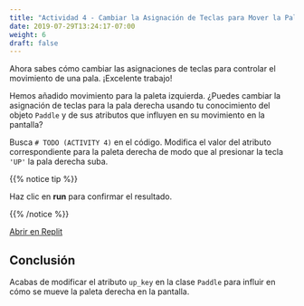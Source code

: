 ```yaml
---
title: "Actividad 4 - Cambiar la Asignación de Teclas para Mover la Paleta Derecha"
date: 2019-07-29T13:24:17-07:00
weight: 6
draft: false
---
```


Ahora sabes cómo cambiar las asignaciones de teclas para controlar el movimiento de una pala. ¡Excelente trabajo!

Hemos añadido movimiento para la paleta izquierda. ¿Puedes cambiar la asignación de teclas para la pala derecha usando tu conocimiento del objeto `Paddle` y de sus atributos que influyen en su movimiento en la pantalla?

Busca `# TODO (ACTIVITY 4)` en el código. Modifica el valor del atributo correspondiente para la paleta derecha de modo que al presionar la tecla `'UP'` la pala derecha suba.

{{% notice tip %}}

Haz clic en <b>run</b> para confirmar el resultado.

{{% /notice %}}

<a class="my-2 mx-4 btn btn-info" href="https://replit.com/@nuevofoundation/PongLessonStudent" target="_blank">Abrir en Replit</a>

## Conclusión

Acabas de modificar el atributo `up_key` en la clase `Paddle` para influir en cómo se mueve la paleta derecha en la pantalla.  